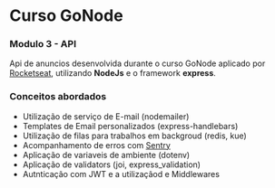 # Curso GoNode

### Modulo 3 - API

Api de anuncios desenvolvida durante o curso GoNode aplicado por [Rocketseat](https://rocketseat.com.br/), utilizando **NodeJs** e o framework **express**.

### Conceitos abordados

- Utilização de serviço de E-mail (nodemailer)
- Templates de Email personalizados (express-handlebars)
- Utilização de filas para trabalhos em backgroud (redis, kue)
- Acompanhamento de erros com [Sentry](https://sentry.io)
- Aplicação de variaveis de ambiente (dotenv)
- Aplicação de validators (joi, express_validation)
- Autnticação com JWT e a utilizaçãod e Middlewares
